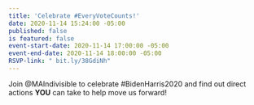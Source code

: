 ```yaml
---
title: 'Celebrate #EveryVoteCounts!'
date: 2020-11-14 15:24:00 -05:00
published: false
is featured: false
event-start-date: 2020-11-14 17:00:00 -05:00
event-end-date: 2020-11-14 18:00:00 -05:00
RSVP-link: " bit.ly/38GdiNh"
---
```


Join @MAIndivisible to celebrate #BidenHarris2020 and find out direct actions **YOU** can take to help move us forward! 


